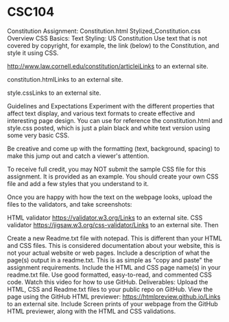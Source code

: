 # CSC104
Constitution Assignment:
Constitution.html
Stylized_Constitution.css
Overview
CSS Basics: Text Styling: US Constitution
Use text that is not covered by copyright, for example, the link (below) to the Constitution, and style it using CSS.

http://www.law.cornell.edu/constitution/articleiLinks to an external site.

 

constitution.htmlLinks to an external site.

style.cssLinks to an external site.

Guidelines and Expectations
Experiment with the different properties that affect text display, and various text formats to create effective and interesting page design. You can use for reference the constitution.html and style.css posted, which is just a plain black and white text version using some very basic CSS.

Be creative and come up with the formatting (text, background, spacing) to make this jump out and catch a viewer's attention.

To receive full credit, you may NOT submit the sample CSS file for this assignment. It is provided as an example. You should create your own CSS file and add a few styles that you understand to it.

Once you are happy with how the text on the webpage looks, upload the files to the validators, and take screenshots:

HTML validator https://validator.w3.org/Links to an external site.
CSS validator https://jigsaw.w3.org/css-validator/Links to an external site.
Then

Create a new Readme.txt file with notepad.
This is different than your HTML and CSS files. This is considered documentation about your website, this is not your actual website or web pages.
Include a description of what the page(s) output in a readme.txt. This is as simple as "copy and paste" the assignment requirements.
Include the HTML and CSS page name(s) in your readme.txt file.
Use good formatted, easy-to-read, and commented CSS code.
Watch this video for how to use GitHub.
Deliverables:
Upload the HTML, CSS and Readme.txt files to your public repo on GitHub. 
View the page using the GitHub HTML previewer: https://htmlpreview.github.io/Links to an external site.
Include Screen prints of your webpage from the GitHub HTML previewer, along with the HTML and CSS validations.
